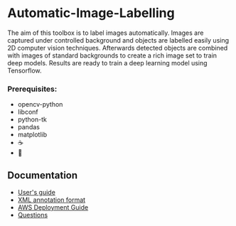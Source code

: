 # Automatic-Image-Labelling
The aim of this toolbox is to label images automatically. Images are captured under controlled background and objects are labelled easily using 2D computer vision techniques. Afterwards detected objects are combined with images of standard backgrounds to create a rich image set to train deep models. Results are ready to train a deep learning model using Tensorflow.

### Prerequisites:
- opencv-python
- libconf
- python-tk
- pandas
- matplotlib
- :coffee: 
- :pizza:

## Documentation

-   [User's guide](cvat/apps/documentation/user_guide.md)
-   [XML annotation format](cvat/apps/documentation/xml_format.md)
-   [AWS Deployment Guide](cvat/apps/documentation/AWS-Deployment-Guide.md)
-   [Questions](#questions)
